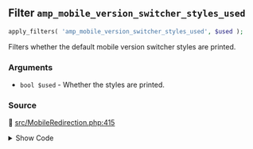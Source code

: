 ## Filter `amp_mobile_version_switcher_styles_used`

```php
apply_filters( 'amp_mobile_version_switcher_styles_used', $used );
```

Filters whether the default mobile version switcher styles are printed.

### Arguments

* `bool $used` - Whether the styles are printed.

### Source

:link: [src/MobileRedirection.php:415](/src/MobileRedirection.php#L415)

<details>
<summary>Show Code</summary>

```php
if ( ! apply_filters( 'amp_mobile_version_switcher_styles_used', true ) ) {
```

</details>

